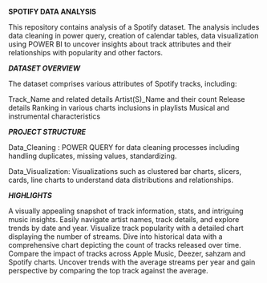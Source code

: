 **SPOTIFY DATA ANALYSIS**

This repository contains analysis of a Spotify dataset. The analysis includes data cleaning in power query, creation of calendar tables, data visualization using POWER BI to uncover insights about track attributes and their relationships with popularity and other factors.





***DATASET OVERVIEW***

The dataset comprises various attributes of Spotify tracks, including:

Track_Name and related details
Artist(S)_Name and their count 
Release details
Ranking in various charts
inclusions in playlists
Musical and instrumental characteristics	




***PROJECT STRUCTURE***

Data_Cleaning : POWER QUERY for data cleaning processes including handling duplicates, missing values, standardizing.

Data_Visualization: Visualizations such as clustered bar charts, slicers, cards, line charts to understand data distributions and relationships.


***HIGHLIGHTS***

A visually appealing snapshot of track information, stats, and intriguing music insights.
Easily navigate artist names, track details, and explore trends by date and year.
Visualize track popularity with a detailed chart displaying the number of streams.
Dive into historical data with a comprehensive chart depicting the count of tracks released over time.
Compare the impact of tracks across Apple Music, Deezer, sahzam and Spotify charts.
Uncover trends with the average streams per year and gain perspective by comparing the top track against the average.

